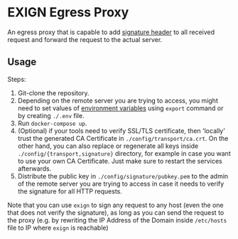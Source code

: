 # EXIGN Egress Proxy

An egress proxy that is capable to add [signature header](https://datatracker.ietf.org/doc/html/draft-cavage-http-signatures-12) to all received request and forward the request to the actual server.

## Usage

Steps:

1. Git-clone the repository.
1. Depending on the remote server you are trying to access, you might need to set values of [environment variables](./docker-compose.yml#9) using `export` command or by creating `./.env` file.
1. Run `docker-compose up`.
1. (Optional) if your tools need to verify SSL/TLS certificate, then 'locally' trust the generated CA Certificate in `./config/transport/ca.crt`. On the other hand, you can also replace or regenerate all keys inside `./config/{transport,signature}` directory, for example in case you want to use your own CA Certificate. Just make sure to restart the services afterwards.
1. Distribute the public key in `./config/signature/pubkey.pem` to the admin of the remote server you are trying to access in case it needs to verify the signature for all HTTP requests.

Note that you can use `exign` to sign any request to any host (even the one that does not verify the signature), as long as you can send the request to the proxy (e.g. by rewriting the IP Address of the Domain inside `/etc/hosts` file to IP where `exign` is reachable)

